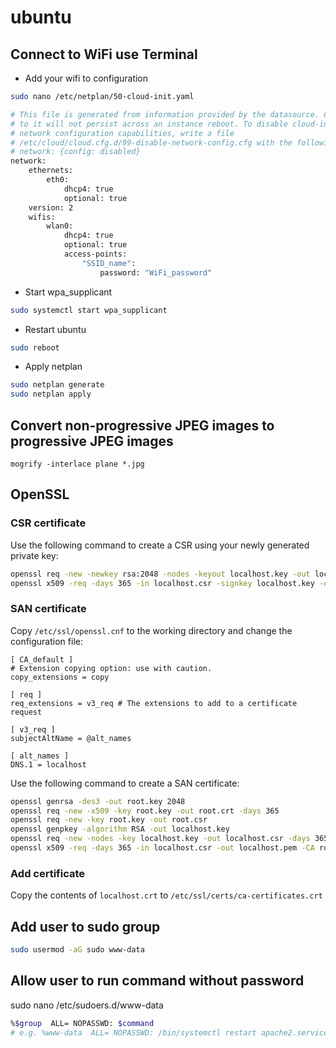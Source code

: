 # ubuntu

## Connect to WiFi use Terminal
- Add your wifi to configuration
```bash
sudo nano /etc/netplan/50-cloud-init.yaml
```
```bash
# This file is generated from information provided by the datasource. Changes
# to it will not persist across an instance reboot. To disable cloud-init's
# network configuration capabilities, write a file
# /etc/cloud/cloud.cfg.d/99-disable-network-config.cfg with the following:
# network: {config: disabled}
network:
    ethernets:
        eth0:
            dhcp4: true
            optional: true
    version: 2
    wifis:
        wlan0:
            dhcp4: true
            optional: true
            access-points:
                "SSID_name":
                    password: "WiFi_password"
```

- Start wpa_supplicant
```bash
sudo systemctl start wpa_supplicant
```

- Restart ubuntu
```bash
sudo reboot
```

- Apply netplan
```bash
sudo netplan generate
sudo netplan apply
```

## Convert non-progressive JPEG images to progressive JPEG images
```
mogrify -interlace plane *.jpg
```

## OpenSSL
### CSR certificate
Use the following command to create a CSR using your newly generated private key:
```bash
openssl req -new -newkey rsa:2048 -nodes -keyout localhost.key -out localhost.csr
openssl x509 -req -days 365 -in localhost.csr -signkey localhost.key -out localhost.crt
```
### SAN certificate
Copy `/etc/ssl/openssl.cnf` to the working directory and change the configuration file:
```
[ CA_default ]
# Extension copying option: use with caution.
copy_extensions = copy

[ req ]
req_extensions = v3_req # The extensions to add to a certificate request

[ v3_req ]
subjectAltName = @alt_names

[ alt_names ]
DNS.1 = localhost
```
Use the following command to create a SAN certificate:
```bash
openssl genrsa -des3 -out root.key 2048
openssl req -new -x509 -key root.key -out root.crt -days 365
openssl req -new -key root.key -out root.csr 
openssl genpkey -algorithm RSA -out localhost.key
openssl req -new -nodes -key localhost.key -out localhost.csr -days 365 -config openssl.cnf -extensions v3_req
openssl x509 -req -days 365 -in localhost.csr -out localhost.pem -CA root.crt -CAkey root.key -CAcreateserial -extfile openssl.cnf -extensions v3_req
```
### Add certificate
Copy the contents of `localhost.crt` to `/etc/ssl/certs/ca-certificates.crt`

## Add user to sudo group
```bash
sudo usermod -aG sudo www-data
```

## Allow user to run command without password
sudo nano /etc/sudoers.d/www-data
```bash
%$group  ALL= NOPASSWD: $command
# e.g. %www-data  ALL= NOPASSWD: /bin/systemctl restart apache2.service 
```